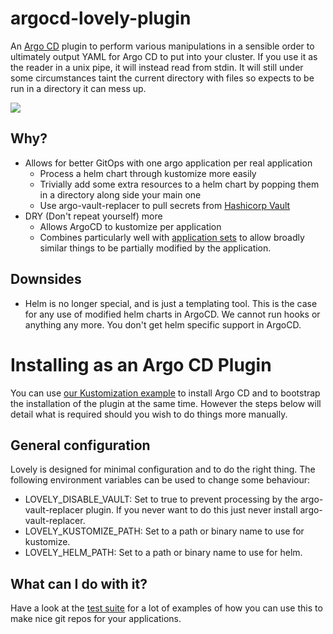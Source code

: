 # argocd-lovely-plugin
An [Argo CD](https://argoproj.github.io/argo-cd/) plugin to perform various manipulations in a sensible order to ultimately output YAML for Argo CD to put into your cluster. If you use it as the reader in a unix pipe, it will instead read from stdin. It will still under some circumstances taint the current directory with files so expects to be run in a directory it can mess up.

<img src="assets/images/argocd-vault-replacer-diagram.png">

## Why?
- Allows for better GitOps with one argo application per real application
  - Process a helm chart through kustomize more easily
  - Trivially add some extra resources to a helm chart by popping them in a directory along side your main one
  - Use argo-vault-replacer to pull secrets from [Hashicorp Vault](https://www.vaultproject.io/)
- DRY (Don't repeat yourself) more
  - Allows ArgoCD to kustomize per application
  - Combines particularly well with [application sets](https://argocd-applicationset.readthedocs.io/en/stable/) to allow broadly similar things to be partially modified by the application.

## Downsides
- Helm is no longer special, and is just a templating tool. This is the case for any use of modified helm charts in ArgoCD. We cannot run hooks or anything any more. You don't get helm specific support in ArgoCD.

# Installing as an Argo CD Plugin
You can use [our Kustomization example](https://github.com/crumbhole/argocd-vault-replacer/tree/main/examples/kustomize/argocd) to install Argo CD and to bootstrap the installation of the plugin at the same time. However the steps below will detail what is required should you wish to do things more manually.

## General configuration
Lovely is designed for minimal configuration and to do the right thing. The following environment variables can be used to change some behaviour:
- LOVELY_DISABLE_VAULT: Set to true to prevent processing by the argo-vault-replacer plugin. If you never want to do this just never install argo-vault-replacer.
- LOVELY_KUSTOMIZE_PATH: Set to a path or binary name to use for kustomize.
- LOVELY_HELM_PATH: Set to a path or binary name to use for helm.

## What can I do with it?

Have a look at the [test suite](test/README.md) for a lot of examples of how you can use this to make nice git repos for your applications.
